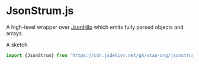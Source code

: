 # JsonStrum.js

A high-level wrapper over [JsonHilo](https://github.com/xtao-org/jsonhilo) which emits fully parsed objects and arrays.

A sketch.

```js
import {JsonStrum} from 'https://cdn.jsdelivr.net/gh/xtao-org/jsonstrum@v0.1.0/mod.js'
```